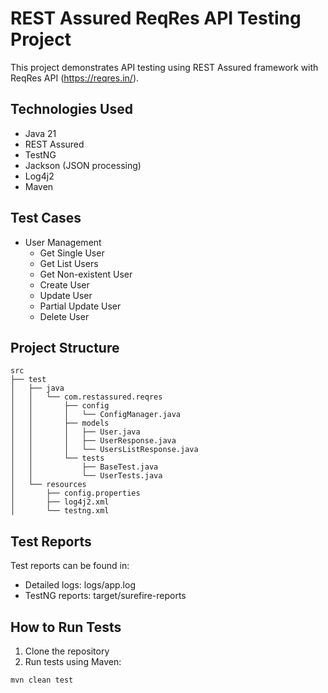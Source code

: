 # REST Assured ReqRes API Testing Project

This project demonstrates API testing using REST Assured framework with ReqRes API (https://reqres.in/).

## Technologies Used
- Java 21
- REST Assured
- TestNG
- Jackson (JSON processing)
- Log4j2
- Maven

## Test Cases
- User Management
  - Get Single User
  - Get List Users
  - Get Non-existent User
  - Create User
  - Update User
  - Partial Update User
  - Delete User

## Project Structure
```plaintext
src
├── test
│   ├── java
│   │   └── com.restassured.reqres
│   │       ├── config
│   │       │   └── ConfigManager.java
│   │       ├── models
│   │       │   ├── User.java
│   │       │   ├── UserResponse.java
│   │       │   └── UsersListResponse.java
│   │       └── tests
│   │           ├── BaseTest.java
│   │           └── UserTests.java
│   └── resources
│       ├── config.properties
│       ├── log4j2.xml
│       └── testng.xml

```

## Test Reports
Test reports can be found in:

* Detailed logs: logs/app.log
* TestNG reports: target/surefire-reports

## How to Run Tests
1. Clone the repository
2. Run tests using Maven:
```bash
mvn clean test